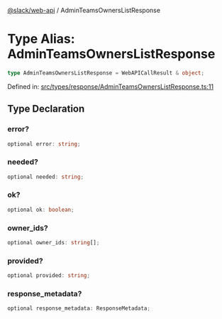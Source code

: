 [@slack/web-api](../index.md) / AdminTeamsOwnersListResponse

# Type Alias: AdminTeamsOwnersListResponse

```ts
type AdminTeamsOwnersListResponse = WebAPICallResult & object;
```

Defined in: [src/types/response/AdminTeamsOwnersListResponse.ts:11](https://github.com/slackapi/node-slack-sdk/blob/main/packages/web-api/src/types/response/AdminTeamsOwnersListResponse.ts#L11)

## Type Declaration

### error?

```ts
optional error: string;
```

### needed?

```ts
optional needed: string;
```

### ok?

```ts
optional ok: boolean;
```

### owner\_ids?

```ts
optional owner_ids: string[];
```

### provided?

```ts
optional provided: string;
```

### response\_metadata?

```ts
optional response_metadata: ResponseMetadata;
```
